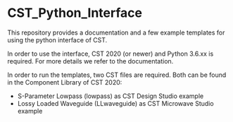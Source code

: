 # CST_Python_Interface

This repository provides a documentation and a few example templates for using the python interface of CST. 

In order to use the interface, CST 2020 (or newer) and Python 3.6.xx is required. For more details we refer to the documentation.

In order to run the templates, two CST files are required. Both can be found in the Component Library of CST 2020:
- S-Parameter Lowpass (lowpass) as CST Design Studio example
- Lossy Loaded Waveguide (LLwaveguide) as CST Microwave Studio example
